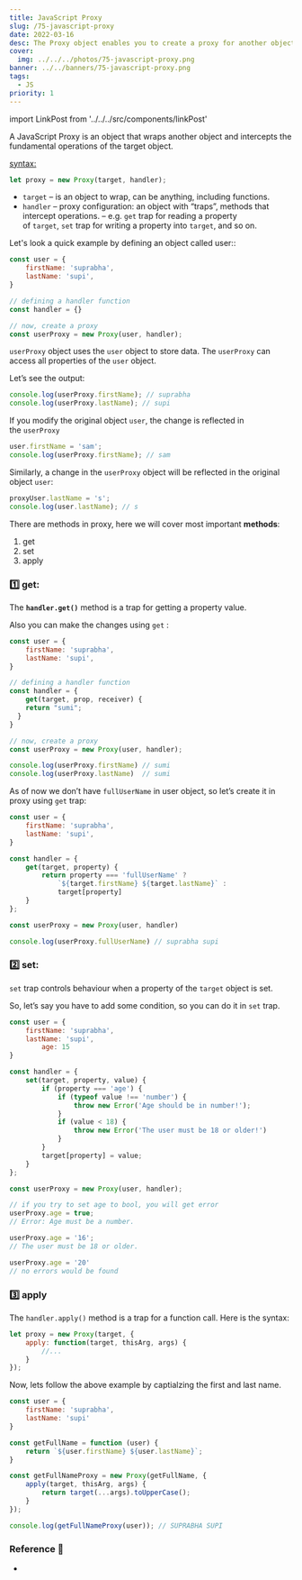 ```yaml
---
title: JavaScript Proxy
slug: /75-javascript-proxy
date: 2022-03-16
desc: The Proxy object enables you to create a proxy for another object, which can intercept and redefine fundamental operations for that object.
cover:
  img: ../../../photos/75-javascript-proxy.png
banner: ../../banners/75-javascript-proxy.png
tags:
  - JS
priority: 1
---
```


import LinkPost from '../../../src/components/linkPost'

<p><span class='first-letter'>A</span> JavaScript Proxy is an object that wraps another object and intercepts the fundamental operations of the target object.</p>

<p><u>syntax:</u></p>

```js
let proxy = new Proxy(target, handler);
```

- `target` – is an object to wrap, can be anything, including functions.
- `handler` – proxy configuration: an object with “traps”, methods that intercept operations. – e.g. `get` trap for reading a property of `target`, `set` trap for writing a property into `target`, and so on.

Let's look a quick example by defining an object called user::

```js
const user = {
    firstName: 'suprabha',
    lastName: 'supi',
}

// defining a handler function
const handler = {}

// now, create a proxy
const userProxy = new Proxy(user, handler);
```

`userProxy` object uses the `user` object to store data. The `userProxy` can access all properties of the `user` object.

Let’s see the output:

```js
console.log(userProxy.firstName); // suprabha
console.log(userProxy.lastName); // supi
```

If you modify the original object `user`, the change is reflected in the `userProxy`

```js
user.firstName = 'sam';
console.log(userProxy.firstName); // sam
```

Similarly, a change in the `userProxy` object will be reflected in the original object `user`:

```js
proxyUser.lastName = 's';
console.log(user.lastName); // s
```

There are methods in proxy, here we will cover most important **methods**:
1. get
2. set
3. apply

### 1️⃣ get:

The **`handler.get()`** method is a trap for getting a property value.

Also you can make the changes using `get` :

```js
const user = {
    firstName: 'suprabha',
    lastName: 'supi',
}

// defining a handler function
const handler = {
	get(target, prop, receiver) {
    return "sumi";
  }
}

// now, create a proxy
const userProxy = new Proxy(user, handler);

console.log(userProxy.firstName) // sumi
console.log(userProxy.lastName)  // sumi
```

As of now we don’t have `fullUserName` in user object, so let’s create it in proxy using `get` trap:

```js
const user = {
    firstName: 'suprabha',
    lastName: 'supi',
}

const handler = {
    get(target, property) {
        return property === 'fullUserName' ?
            `${target.firstName} ${target.lastName}` :
            target[property]
    }
};

const userProxy = new Proxy(user, handler)

console.log(userProxy.fullUserName) // suprabha supi
```

### 2️⃣ set:

`set` trap controls behaviour when a property of the `target` object is set.

So, let’s say you have to add some condition, so you can do it in `set` trap.

```js
const user = {
    firstName: 'suprabha',
    lastName: 'supi',
		age: 15
}

const handler = {
    set(target, property, value) {
        if (property === 'age') {
            if (typeof value !== 'number') {
                throw new Error('Age should be in number!');
            }
            if (value < 18) {
                throw new Error('The user must be 18 or older!')
            }
        }
        target[property] = value;
    }
};

const userProxy = new Proxy(user, handler);

// if you try to set age to bool, you will get error
userProxy.age = true;
// Error: Age must be a number.

userProxy.age = '16';
// The user must be 18 or older.

userProxy.age = '20'
// no errors would be found
```

### 3️⃣ apply

The `handler.apply()` method is a trap for a function call. Here is the syntax:

```js
let proxy = new Proxy(target, {
    apply: function(target, thisArg, args) {
        //...
    }
});
```

Now, lets follow the above example by captialzing the first and last name.

```js
const user = {
    firstName: 'suprabha',
    lastName: 'supi'
}

const getFullName = function (user) {
    return `${user.firstName} ${user.lastName}`;
}

const getFullNameProxy = new Proxy(getFullName, {
    apply(target, thisArg, args) {
        return target(...args).toUpperCase();
    }
});

console.log(getFullNameProxy(user)); // SUPRABHA SUPI
```

### Reference 🧐

- <LinkPost href="https://developer.mozilla.org/en-US/docs/Web/JavaScript/Reference/Global_Objects/Proxy" name="Proxy MDN" />
